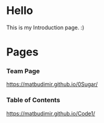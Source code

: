 # Hello

This is my Introduction page. :)

# Pages

### Team Page

https://matbudimir.github.io/0Sugar/

### Table of Contents

https://matbudimir.github.io/Code1/